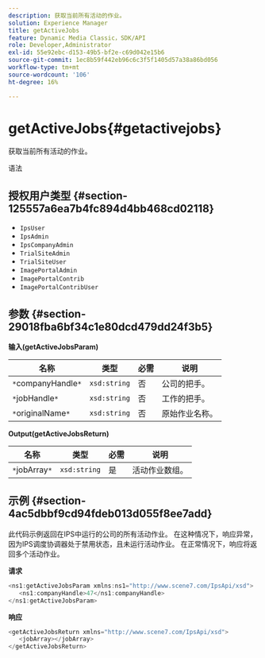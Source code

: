 ```yaml
---
description: 获取当前所有活动的作业。
solution: Experience Manager
title: getActiveJobs
feature: Dynamic Media Classic，SDK/API
role: Developer,Administrator
exl-id: 55e92ebc-d153-49b5-bf2e-c69d042e15b6
source-git-commit: 1ec8b59f442eb96c6c3f5f1405d57a38a86bd056
workflow-type: tm+mt
source-wordcount: '106'
ht-degree: 16%

---
```


# getActiveJobs{#getactivejobs}

获取当前所有活动的作业。

语法

## 授权用户类型 {#section-125557a6ea7b4fc894d4bb468cd02118}

* `IpsUser`
* `IpsAdmin`
* `IpsCompanyAdmin`
* `TrialSiteAdmin`
* `TrialSiteUser`
* `ImagePortalAdmin`
* `ImagePortalContrib`
* `ImagePortalContribUser`

## 参数 {#section-29018fba6bf34c1e80dcd479dd24f3b5}

**输入(getActiveJobsParam)**

| 名称 | 类型 | 必需 | 说明 |
|---|---|---|---|
| `*`companyHandle`*` | `xsd:string` | 否 | 公司的把手。 |
| `*`jobHandle`*` | `xsd:string` | 否 | 工作的把手。 |
| `*`originalName`*` | `xsd:string` | 否 | 原始作业名称。 |

**Output(getActiveJobsReturn)**

| 名称 | 类型 | 必需 | 说明 |
|---|---|---|---|
| `*`jobArray`*` | `xsd:string` | 是 | 活动作业数组。 |

## 示例 {#section-4ac5dbbf9cd94fdeb013d055f8ee7add}

此代码示例返回在IPS中运行的公司的所有活动作业。 在这种情况下，响应异常，因为IPS调度协调器处于禁用状态，且未运行活动作业。 在正常情况下，响应将返回多个活动作业。

**请求**

```java
<ns1:getActiveJobsParam xmlns:ns1="http://www.scene7.com/IpsApi/xsd">
   <ns1:companyHandle>47</ns1:companyHandle>
</ns1:getActiveJobsParam>
```

**响应**

```java
<getActiveJobsReturn xmlns="http://www.scene7.com/IpsApi/xsd">
   <jobArray></jobArray>
</getActiveJobsReturn>
```
